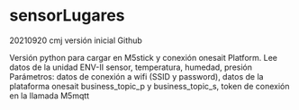 # sensorLugares
20210920 cmj versión inicial Github

Versión python para cargar en M5stick y conexión onesait Platform.
Lee datos de la unidad ENV-II sensor, temperatura, humedad, presión
Parámetros:
datos de conexión a wifi (SSID y password), datos de la plataforma onesait business_topic_p y business_topic_s, token de conexión en la llamada M5mqtt
